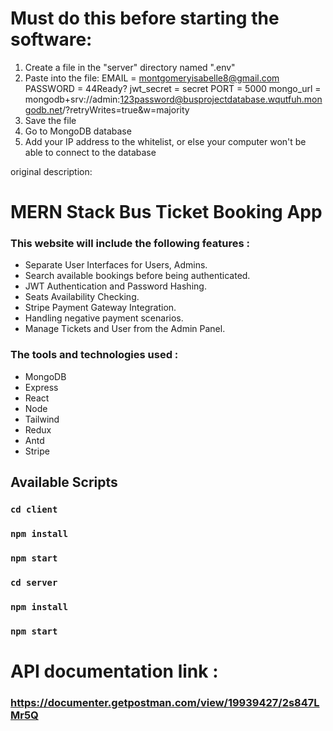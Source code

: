 # Must do this before starting the software: 
1. Create a file in the "server" directory named ".env"
2. Paste into the file:
EMAIL = montgomeryisabelle8@gmail.com
PASSWORD = 44Ready?
jwt_secret = secret
PORT = 5000
mongo_url = mongodb+srv://admin:123password@busprojectdatabase.wqutfuh.mongodb.net/?retryWrites=true&w=majority
3. Save the file
4. Go to MongoDB database
5. Add your IP address to the whitelist, or else your computer won't be able to connect to the database 


original description: 

# MERN Stack Bus Ticket Booking App

### This website will include the following features :

- Separate User Interfaces for Users, Admins.
- Search available bookings before being authenticated.
- JWT Authentication and Password Hashing.
- Seats Availability Checking.
- Stripe Payment Gateway Integration.
- Handling negative payment scenarios.
- Manage Tickets and User from the Admin Panel.

### The tools and technologies used :

- MongoDB
- Express
- React
- Node
- Tailwind
- Redux
- Antd
- Stripe

## Available Scripts

### `cd client`
### `npm install`
### `npm start`

### `cd server`
### `npm install`
### `npm start`

# API documentation link :
### https://documenter.getpostman.com/view/19939427/2s847LMr5Q

